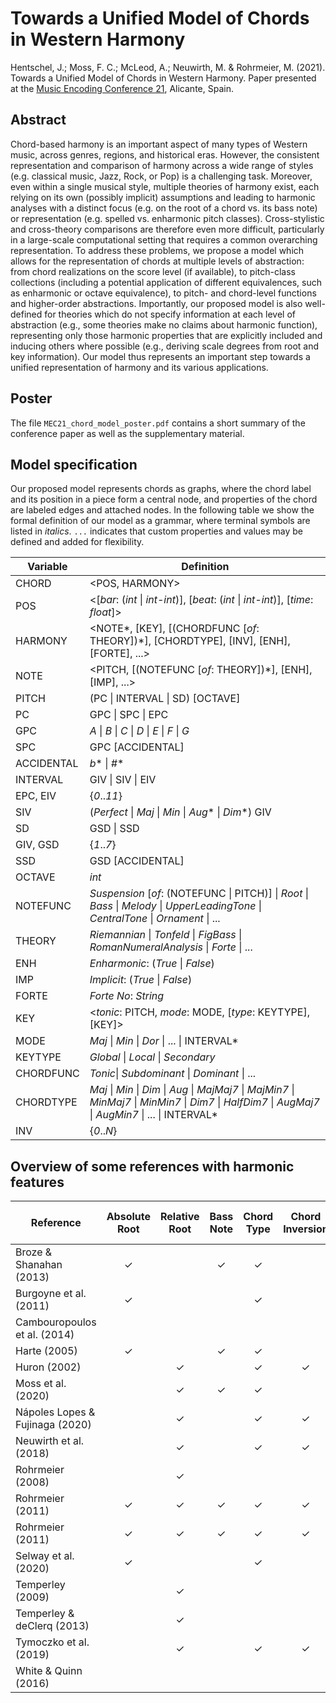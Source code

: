 # Towards a Unified Model of Chords in Western Harmony

Hentschel, J.; Moss, F. C.; McLeod, A.; Neuwirth, M. & Rohrmeier, M. (2021). Towards a Unified Model of Chords in Western Harmony. Paper presented at the [Music Encoding Conference 21](https://music-encoding.org/conference/2021/), Alicante, Spain.

## Abstract

Chord-based harmony is an important aspect of many types of Western music, across genres, regions, and historical eras. However, the consistent representation and comparison of harmony across a wide range of styles (e.g. classical music, Jazz, Rock, or Pop) is a challenging task. Moreover, even within a single musical style, multiple theories of harmony exist, each relying on its own (possibly implicit) assumptions and leading to harmonic analyses with a distinct focus (e.g. on the root of a chord vs. its bass note) or representation (e.g. spelled vs. enharmonic pitch classes). Cross-stylistic and cross-theory comparisons are therefore even more difficult, particularly in a large-scale computational setting that requires a common overarching representation. To address these problems, we propose a model which allows for the representation of chords at multiple levels of abstraction: from chord realizations on the score level (if available), to pitch-class collections (including a potential application of different equivalences, such as enharmonic or octave equivalence), to pitch- and chord-level functions and higher-order abstractions. Importantly, our proposed model is also well-defined for theories which do not specify information at each level of abstraction (e.g., some theories make no claims about harmonic function), representing only those harmonic properties that are explicitly included and inducing others where possible (e.g., deriving scale degrees from root and key information). Our model thus represents an important step towards a unified representation of harmony and its various applications.

## Poster

The file `MEC21_chord_model_poster.pdf` contains a short summary of the
conference paper as well as the supplementary material.

## Model specification

Our proposed model represents chords as graphs, where the chord label and its position in a piece form a central node, and properties of the chord are labeled edges and attached nodes. In the following table we show the formal definition of our model as a grammar, where terminal symbols are listed in _italics_. `...` indicates that custom properties and values may be defined and added for flexibility.

| Variable   | Definition                                                                                                                             |
|------------|------------------------------------------------------------------------------------------------------------------------------------|
| CHORD      | <POS, HARMONY>                                                                                                                     |
| POS        | <[_bar_: (_int_ \| _int-int_)], [_beat_: (_int_ \| _int-int_)], [_time_: _float_]>                                                                 |
| HARMONY    | <NOTE*, [KEY], [(CHORDFUNC [_of_: THEORY])*], [CHORDTYPE], [INV], [ENH], [FORTE], ...>                                               |
| NOTE       | <PITCH, [(NOTEFUNC [_of_: THEORY])*], [ENH], [IMP], ...>                                                                             |
| PITCH      | (PC \| INTERVAL \| SD) [OCTAVE]                                                                                                    |
| PC         | GPC \| SPC \| EPC                                                                                                                  |
| GPC        | _A_ \| _B_ \| _C_ \| _D_ \| _E_ \| _F_ \| _G_                                                                                                    |
| SPC        | GPC [ACCIDENTAL]                                                                                                                   |
| ACCIDENTAL | _b_* \| _#_*                                                                                                                           |
| INTERVAL   | GIV \| SIV \| EIV                                                                                                                  |
| EPC, EIV   | {_0_.._11_}                                                                                                                            |
| SIV        | (_Perfect_ \| _Maj_ \| _Min_ \| _Aug_* \| _Dim_*) GIV                                                                                        |
| SD         | GSD \| SSD                                                                                                                         |
| GIV, GSD   | {_1_.._7_}                                                                                                                             |
| SSD        | GSD [ACCIDENTAL]                                                                                                                   |
| OCTAVE     | _int_                                                                                                                                |
| NOTEFUNC   | _Suspension_ [_of_: (NOTEFUNC \| PITCH)] \| _Root_ \| _Bass_ \| _Melody_ \| _UpperLeadingTone_ \| _CentralTone_ \| _Ornament_ \| ...               |
| THEORY     | _Riemannian_ \| _Tonfeld_ \| _FigBass_ \| _RomanNumeralAnalysis_ \| _Forte_ \| ...                                                           |
| ENH        | _Enharmonic_: (_True_ \| _False_)                                                                                                        |
| IMP        | _Implicit_: (_True_ \| _False_)                                                                                                          |
| FORTE      | _Forte No_: _String_                                                                                                                   |
| KEY        | <_tonic_: PITCH, _mode_: MODE, [_type_: KEYTYPE], [KEY]>                                                                                 |
| MODE       | _Maj_ \| _Min_ \| _Dor_ \| ... \| INTERVAL*                                                                                              |
| KEYTYPE    | _Global_ \| _Local_ \| _Secondary_                                                                                                       |
| CHORDFUNC  | _Tonic_\| _Subdominant_ \| _Dominant_ \| ...                                                                                             |
| CHORDTYPE  | _Maj_ \| _Min_ \| _Dim_ \| _Aug_ \| _MajMaj7_ \| _MajMin7_ \| _MinMaj7_ \| _MinMin7_ \| _Dim7_ \| _HalfDim7_ \| _AugMaj7_ \| _AugMin7_ \| ... \| INTERVAL* |
| INV        | {_0_.._N_}


## Overview of some references with harmonic features
| Reference                       | Absolute Root | Relative Root | Bass Note | Chord Type | Chord Inversion | Chord Extension | Suspensions | Harmonic Function | Pitch Classes | Pitch-Class Sets | Key or Mode |
|---------------------------------|:-------------:|:-------------:|:---------:|:----------:|:---------------:|:---------------:|:-----------:|:-----------------:|:-------------:|:----------------:|:-----------:|
| Broze & Shanahan (2013)         |       ✓       |               |     ✓     |      ✓     |                 |        ✓        |      ✓      |                   |               |                  |             |
| Burgoyne et al. (2011)          |       ✓       |               |           |      ✓     |                 |        ✓        |             |                   |               |                  |             |
| Cambouropoulos et al. (2014)    |               |               |           |            |                 |                 |             |                   |       ✓       |         ✓        |      ✓      |
| Harte (2005)                    |       ✓       |               |     ✓     |      ✓     |                 |        ✓        |      ✓      |                   |               |                  |             |
| Huron (2002)                    |               |       ✓       |           |      ✓     |        ✓        |        ✓        |      ✓      |                   |               |                  |             |
| Moss et al. (2020)              |               |       ✓       |     ✓     |      ✓     |                 |        ✓        |             |                   |               |                  |      ✓      |
| Nápoles Lopes & Fujinaga (2020) |               |       ✓       |           |      ✓     |        ✓        |        ✓        |             |                   |               |                  |      ✓      |
| Neuwirth et al. (2018)          |               |       ✓       |           |      ✓     |        ✓        |        ✓        |      ✓      |                   |               |                  |      ✓      |
| Rohrmeier (2008)                |               |       ✓       |           |            |                 |                 |             |                   |       ✓       |         ✓        |             |
| Rohrmeier (2011)                |       ✓       |       ✓       |     ✓     |      ✓     |        ✓        |        ✓        |      ✓      |         ✓         |               |                  |      ✓      |
| Rohrmeier (2011)                |       ✓       |       ✓       |     ✓     |      ✓     |        ✓        |        ✓        |      ✓      |                   |               |                  |      ✓      |
| Selway et al. (2020)            |       ✓       |               |           |      ✓     |                 |                 |             |         ✓         |               |                  |             |
| Temperley (2009)                |               |       ✓       |           |            |                 |                 |             |                   |               |                  |             |
| Temperley & deClerq (2013)      |               |       ✓       |           |            |                 |                 |             |                   |               |                  |             |
| Tymoczko et al. (2019)          |               |       ✓       |           |      ✓     |        ✓        |        ✓        |             |                   |               |                  |      ✓      |
| White & Quinn (2016)            |               |               |           |            |                 |                 |             |                   |       ✓       |         ✓        |      ✓      |
